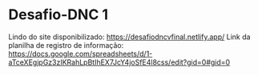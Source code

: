 # Desafio-DNC 1
Lindo do site disponibilizado: https://desafiodncvfinal.netlify.app/
Link da planilha de registro de informação: https://docs.google.com/spreadsheets/d/1-aTceXEgjpGz3zIKRahLpBtIhEX7JcY4joSfE4l8css/edit?gid=0#gid=0
